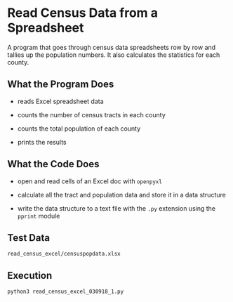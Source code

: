 # Read Census Data from a Spreadsheet

A program that goes through census data spreadsheets row by row and tallies up the population numbers.  It also calculates the statistics for each county.

## What the Program Does

* reads Excel spreadsheet data

* counts the number of census tracts in each county

* counts the total population of each county

* prints the results

## What the Code Does

* open and read cells of an Excel doc with `openpyxl`

* calculate all the tract and population data and store it in a data structure

* write the data structure to a text file with the `.py` extension using the `pprint` module

## Test Data

	read_census_excel/censuspopdata.xlsx

## Execution

	python3 read_census_excel_030918_1.py

